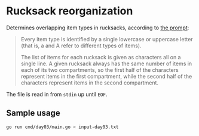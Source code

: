 # Rucksack reorganization

Determines overlapping item types in rucksacks, according to
[the prompt](https://adventofcode.com/2022/day/3):

> Every item type is identified by a single lowercase or uppercase letter (that is, a and A refer 
> to different types of items).
>
> The list of items for each rucksack is given as characters all on a single line. A given rucksack 
> always has the same number of items in each of its two compartments, so the first half of the 
> characters represent items in the first compartment, while the second half of the characters 
> represent items in the second compartment.

The file is read in from `stdin` up until `EOF`.

## Sample usage

```bash
go run cmd/day03/main.go < input-day03.txt
```
